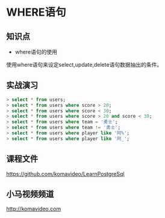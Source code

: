 WHERE语句
==========

## 知识点

* where语句的使用

使用where语句来设定select,update,delete语句数据抽出的条件。

## 实战演习

~~~sql
> select * from users;
> select * from users where score > 20;
> select * from users where score < 30;
> select * from users where score > 20 and score < 30;
> select * from users where team = '勇士';
> select * from users where team != '勇士';
> select * from users where player like '阿%';
> select * from users where player like '阿_';
~~~

## 课程文件

https://github.com/komavideo/LearnPostgreSql

## 小马视频频道

http://komavideo.com
